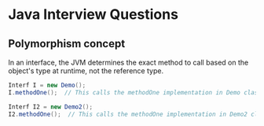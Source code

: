 # Java Interview Questions

## Polymorphism concept

In an interface, the JVM determines the exact method to call based on the object's type at runtime, not the reference type.

```java
Interf I = new Demo();
I.methodOne();  // This calls the methodOne implementation in Demo class

Interf I2 = new Demo2();
I2.methodOne();  // This calls the methodOne implementation in Demo2 class
```


